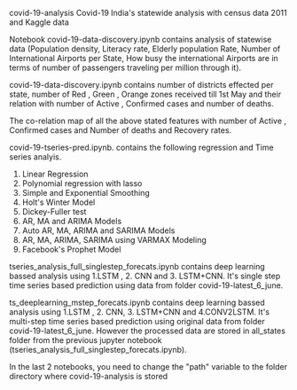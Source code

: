 covid-19-analysis
Covid-19 India's statewide analysis with census data 2011 and Kaggle data

Notebook covid-19-data-discovery.ipynb contains analysis of statewise data (Population density, Literacy rate, Elderly population Rate, Number of International Airports per State, How busy the international Airports are in terms of number of passengers traveling per million through it).

covid-19-data-discovery.ipynb contains number of districts effected per state, number of Red , Green , Orange zones received till 1st May and their relation with number of Active , Confirmed cases and number of deaths.

The co-relation map of all the above stated features with number of Active , Confirmed cases and Number of deaths and Recovery rates.

covid-19-tseries-pred.ipynb. contains the following regression and Time series analyis.

1. Linear Regression
2. Polynomial regression with lasso
3. Simple and Exponential Smoothing 
4. Holt's Winter Model
5. Dickey-Fuller test
6. AR, MA and ARIMA Models
7. Auto AR, MA, ARIMA and SARIMA Models
8. AR, MA, ARIMA, SARIMA  using VARMAX Modeling
9. Facebook's Prophet Model

tseries_analysis_full_singlestep_forecats.ipynb contains deep learning bassed analysis using 1.LSTM , 2. CNN and 3. LSTM+CNN. It's single step time series based prediction using data from folder covid-19-latest_6_june.  

ts_deeplearning_mstep_forecats.ipynb contains deep learning bassed analysis using 1.LSTM , 2. CNN, 3. LSTM+CNN and 4.CONV2LSTM.  It's multi-step time series based prediction using original data from folder covid-19-latest_6_june. However the processed data are stored in all_states folder from the previous jupyter notebook (tseries_analysis_full_singlestep_forecats.ipynb).

In the last 2 notebooks, you need to change the "path" variable to the folder directory where covid-19-analysis is stored

